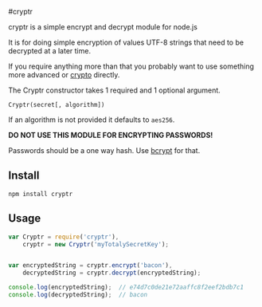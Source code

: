 #cryptr

cryptr is a simple encrypt and decrypt module for node.js

It is for doing simple encryption of values UTF-8 strings that need to be decrypted at a later time.

If you require anything more than that you probably want to use something more advanced or [crypto](https://nodejs.org/api/crypto.html) directly.

The Cryptr constructor takes 1 required and 1 optional argument.

	Cryptr(secret[, algorithm])

If an algorithm is not provided it defaults to `aes256`.


**DO NOT USE THIS MODULE FOR ENCRYPTING PASSWORDS!**

Passwords should be a one way hash. Use [bcrypt](https://npmjs.org/package/bcrypt) for that.


## Install

	npm install cryptr

## Usage

``` javascript
var Cryptr = require('cryptr'),
    cryptr = new Cryptr('myTotalySecretKey');


var encryptedString = cryptr.encrypt('bacon'),
    decryptedString = cryptr.decrypt(encryptedString);

console.log(encryptedString);  // e74d7c0de21e72aaffc8f2eef2bdb7c1
console.log(decryptedString);  // bacon
```


